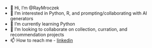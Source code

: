 - 👋 Hi, I’m @RayMroczek
- 👀 I’m interested in Python, R, and prompting/collaborating with AI generators
- 🌱 I’m currently learning Python
- 💞️ I’m looking to collaborate on collection, curration, and recommendation projects
- 📫 How to reach me - <a href="https://www.linkedin.com/in/r-mroczek">linkedin</a>

<!---
RayMroczek/RayMroczek is a ✨ special ✨ repository because its `README.md` (this file) appears on your GitHub profile.
You can click the Preview link to take a look at your changes.
--->
